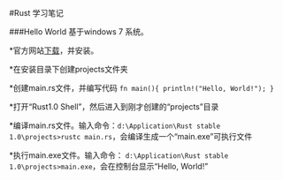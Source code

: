 #Rust 学习笔记

###Hello World
基于windows 7 系统。

*官方网站[下载](http://www.rust-lang.org/install.html)，并安装。

*在安装目录下创建projects文件夹

*创建main.rs文件，并编写代码
`fn main(){
    println!("Hello, World!");
}`

*打开“Rust1.0 Shell”，然后进入到刚才创建的“projects”目录

*编译main.rs文件。输入命令：`d:\Application\Rust stable 1.0\projects>rustc main.rs`，会编译生成一个“main.exe”可执行文件

*执行main.exe文件。输入命令： `d:\Application\Rust stable 1.0\projects>main.exe`，会在控制台显示“Hello, World!”

